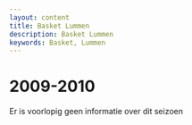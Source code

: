 ```yaml
---
layout: content
title: Basket Lummen
description: Basket Lummen
keywords: Basket, Lummen
---
```


# 2009-2010

Er is voorlopig geen informatie over dit seizoen